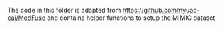 The code in this folder is adapted from https://github.com/nyuad-cai/MedFuse and contains helper functions to setup the MIMIC dataset